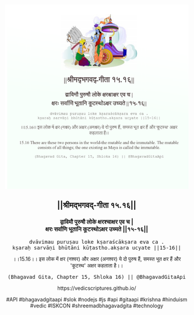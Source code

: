 <img src="../../asset/BG_15_16.png"/>
<center><h2>||श्रीमद्‍भगवद्‍-गीता १५.१६||</h2>
<h3>द्वाविमौ पुरुषौ लोके क्षरश्चाक्षर एव च |<br/>क्षरः सर्वाणि भूतानि कूटस्थोऽक्षर उच्यते ||१५-१६||</h3>
<pre>dvāvimau puruṣau loke kṣaraścākṣara eva ca .<br/>kṣaraḥ sarvāṇi bhūtāni kūṭastho.akṣara ucyate ||15-16||</pre>
<p>।।15.16।। इस लोक में क्षर (नश्वर) और अक्षर (अनश्वर) ये दो पुरुष हैं, समस्त भूत क्षर हैं और 'कूटस्थ' अक्षर कहलाता है।।</p>
<pre>(Bhagavad Gita, Chapter 15, Shloka 16) || @BhagavadGitaApi</pre><p>https://vedicscriptures.github.io/</p><p>#API #bhagavadgitaapi #slok #nodejs #js #api #gitaapi #krishna #hinduism #vedic #ISKCON #shreemadbhagavadgita #technology</p></center>